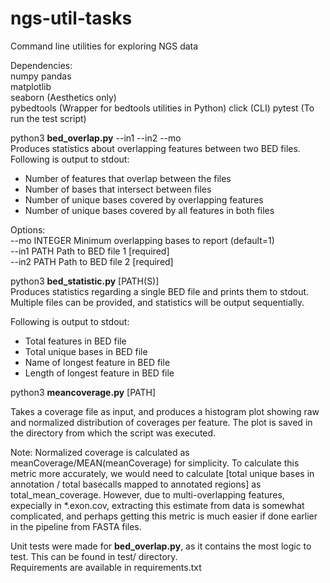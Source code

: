 # ngs-util-tasks
Command line utilities for exploring NGS data

Dependencies:  
numpy
pandas  
matplotlib  
seaborn (Aesthetics only)  
pybedtools (Wrapper for bedtools utilities in Python)
click (CLI)
pytest (To run the test script)


python3 **bed_overlap.py**  --in1 --in2 --mo  
Produces statistics about overlapping features between two BED files. Following is output to stdout:  
- Number of features that overlap between the files  
- Number of bases that intersect between files  
- Number of unique bases covered by overlapping features   
- Number of unique bases covered by all features in both files

Options:  
--mo INTEGER  Minimum overlapping bases to report (default=1)  
--in1 PATH    Path to BED file 1  [required]  
--in2 PATH    Path to BED file 2  [required]  



python3 **bed_statistic.py**  [PATH(S)]  
Produces statistics regarding a single BED file and prints them to stdout. Multiple files can be provided, and statistics will be output sequentially.

Following is output to stdout:  
- Total features in BED file  
- Total unique bases in BED file  
- Name of longest feature in BED file  
- Length of longest feature in BED file  


python3 **meancoverage.py** [PATH]

Takes a coverage file as input, and produces a histogram plot showing raw and normalized distribution of coverages per feature. The plot is saved in the directory from which the script was executed.

Note: Normalized coverage is calculated as meanCoverage/MEAN(meanCoverage) for simplicity.
To calculate this metric more accurately, we would need to calculate [total unique bases in annotation / total basecalls mapped to annotated regions] as total_mean_coverage. However, due to multi-overlapping features, expecially in *.exon.cov, extracting this estimate from data is somewhat complicated, and perhaps getting this metric is much easier if done earlier in the pipeline from FASTA files.



Unit tests were made for **bed_overlap.py**, as it contains the most logic to test. This can be found in test/ directory.   
Requirements are available in requirements.txt 
